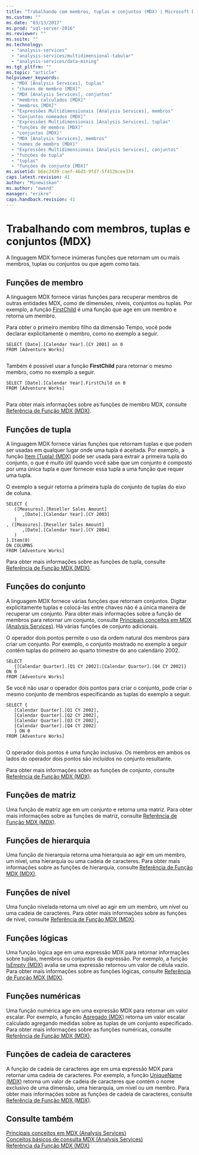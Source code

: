 ```yaml
---
title: "Trabalhando com membros, tuplas e conjuntos (MDX) | Microsoft Docs"
ms.custom: ""
ms.date: "03/13/2017"
ms.prod: "sql-server-2016"
ms.reviewer: ""
ms.suite: ""
ms.technology: 
  - "analysis-services"
  - "analysis-services/multidimensional-tabular"
  - "analysis-services/data-mining"
ms.tgt_pltfrm: ""
ms.topic: "article"
helpviewer_keywords: 
  - "MDX [Analysis Services], tuplas"
  - "chaves de membro [MDX]"
  - "MDX [Analysis Services], conjuntos"
  - "membros calculados [MDX]"
  - "membros [MDX]"
  - "Expressões Multidimensionais [Analysis Services], membros"
  - "Conjuntos nomeados [MDX]"
  - "Expressões Multidimensionais [Analysis Services], tuplas"
  - "funções de membro [MDX]"
  - "conjuntos [MDX]"
  - "MDX [Analysis Services], membros"
  - "nomes de membro [MDX]"
  - "Expressões Multidimensionais [Analysis Services], conjuntos"
  - "funções de tupla"
  - "tuplas"
  - "funções de conjunto [MDX]"
ms.assetid: b6ec2439-caef-46d3-9fd7-5f4526cee334
caps.latest.revision: 41
author: "Minewiskan"
ms.author: "owend"
manager: "erikre"
caps.handback.revision: 41
---
```

# Trabalhando com membros, tuplas e conjuntos (MDX)
  A linguagem MDX fornece inúmeras funções que retornam um ou mais membros, tuplas ou conjuntos ou que agem como tais.  
  
## Funções de membro  
 A linguagem MDX fornece várias funções para recuperar membros de outras entidades MDX, como de dimensões, níveis, conjuntos ou tuplas. Por exemplo, a função [FirstChild](../../../mdx/firstchild-mdx.md) é uma função que age em um membro e retorna um membro.  
  
 Para obter o primeiro membro filho da dimensão Tempo, você pode declarar explicitamente o membro, como no exemplo a seguir.  
  
```  
SELECT [Date].[Calendar Year].[CY 2001] on 0  
FROM [Adventure Works]  
  
```  
  
 Também é possível usar a função **FirstChild** para retornar o mesmo membro, como no exemplo a seguir.  
  
```  
SELECT [Date].[Calendar Year].FirstChild on 0  
FROM [Adventure Works]  
  
```  
  
 Para obter mais informações sobre as funções de membro MDX, consulte [Referência de Função MDX &#40;MDX&#41;](../../../mdx/mdx-function-reference-mdx.md).  
  
## Funções de tupla  
 A linguagem MDX fornece várias funções que retornam tuplas e que podem ser usadas em qualquer lugar onde uma tupla é aceitada. Por exemplo, a função [Item &#40;Tupla&#41; &#40;MDX&#41;](../../../mdx/item-tuple-mdx.md) pode ser usada para extrair a primeira tupla do conjunto, o que é muito útil quando você sabe que um conjunto é composto por uma única tupla e quer fornecer essa tupla a uma função que requer uma tupla.  
  
 O exemplo a seguir retorna a primeira tupla do conjunto de tuplas do eixo de coluna.  
  
```  
SELECT {  
   ([Measures].[Reseller Sales Amount]  
      ,[Date].[Calendar Year].[CY 2003]  
   )  
, ([Measures].[Reseller Sales Amount]  
      ,[Date].[Calendar Year].[CY 2004]  
   )  
}.Item(0)  
ON COLUMNS   
FROM [Adventure Works]  
```  
  
 Para obter mais informações sobre as funções de tupla, consulte [Referência de Função MDX &#40;MDX&#41;](../../../mdx/mdx-function-reference-mdx.md).  
  
## Funções do conjunto  
 A linguagem MDX fornece várias funções que retornam conjuntos. Digitar explicitamente tuplas e colocá-las entre chaves não é a única maneira de recuperar um conjunto. Para obter mais informações sobre a função de membros para retornar um conjunto, consulte [Principais conceitos em MDX &#40;Analysis Services&#41;](../../../analysis-services/multidimensional-models/mdx/key-concepts-in-mdx-analysis-services.md). Há várias funções de conjunto adicionais.  
  
 O operador dois pontos permite o uso da ordem natural dos membros para criar um conjunto. Por exemplo, o conjunto mostrado no exemplo a seguir contém tuplas do primeiro ao quarto trimestre do ano calendário 2002.  
  
```  
SELECT   
   {[Calendar Quarter].[Q1 CY 2002]:[Calendar Quarter].[Q4 CY 2002]}   
ON 0  
FROM [Adventure Works]  
```  
  
 Se você não usar o operador dois pontos para criar o conjunto, pode criar o mesmo conjunto de membros especificando as tuplas do exemplo a seguir.  
  
```  
SELECT {  
   [Calendar Quarter].[Q1 CY 2002],   
   [Calendar Quarter].[Q2 CY 2002],   
   [Calendar Quarter].[Q3 CY 2002],   
   [Calendar Quarter].[Q4 CY 2002]  
   } ON 0  
FROM [Adventure Works]  
  
```  
  
 O operador dois pontos é uma função inclusiva. Os membros em ambos os lados do operador dois pontos são incluídos no conjunto resultante.  
  
 Para obter mais informações sobre as funções de conjunto, consulte [Referência de Função MDX &#40;MDX&#41;](../../../mdx/mdx-function-reference-mdx.md).  
  
## Funções de matriz  
 Uma função de matriz age em um conjunto e retorna uma matriz. Para obter mais informações sobre as funções de matriz, consulte [Referência de Função MDX &#40;MDX&#41;](../../../mdx/mdx-function-reference-mdx.md).  
  
## Funções de hierarquia  
 Uma função de hierarquia retorna uma hierarquia ao agir em um membro, um nível, uma hierarquia ou uma cadeia de caracteres. Para obter mais informações sobre as funções de hierarquia, consulte [Referência de Função MDX &#40;MDX&#41;](../../../mdx/mdx-function-reference-mdx.md).  
  
## Funções de nível  
 Uma função nivelada retorna um nível ao agir em um membro, um nível ou uma cadeia de caracteres. Para obter mais informações sobre as funções de nível, consulte [Referência de Função MDX &#40;MDX&#41;](../../../mdx/mdx-function-reference-mdx.md).  
  
## Funções lógicas  
 Uma função lógica age em uma expressão MDX para retornar informações sobre tuplas, membros ou conjuntos da expressão. Por exemplo, a função [IsEmpty &#40;MDX&#41;](../../../mdx/isempty-mdx.md) avalia se uma expressão retornou um valor de célula vazio. Para obter mais informações sobre as funções lógicas, consulte [Referência de Função MDX &#40;MDX&#41;](../../../mdx/mdx-function-reference-mdx.md).  
  
## Funções numéricas  
 Uma função numérica age em uma expressão MDX para retornar um valor escalar. Por exemplo, a função [Agregado &#40;MDX&#41;](../../../mdx/aggregate-mdx.md) retorna um valor escalar calculado agregando medidas sobre as tuplas de um conjunto especificado. Para obter mais informações sobre as funções numéricas, consulte [Referência de Função MDX &#40;MDX&#41;](../../../mdx/mdx-function-reference-mdx.md).  
  
## Funções de cadeia de caracteres  
 A função de cadeia de caracteres age em uma expressão MDX para retornar uma cadeia de caracteres. Por exemplo, a função [UniqueName &#40;MDX&#41;](../../../mdx/uniquename-mdx.md) retorna um valor de cadeia de caracteres que contém o nome exclusivo de uma dimensão, uma hierarquia, um nível ou um membro. Para obter mais informações sobre as funções de cadeia de caracteres, consulte [Referência de Função MDX &#40;MDX&#41;](../../../mdx/mdx-function-reference-mdx.md).  
  
## Consulte também  
 [Principais conceitos em MDX &#40;Analysis Services&#41;](../../../analysis-services/multidimensional-models/mdx/key-concepts-in-mdx-analysis-services.md)   
 [Conceitos básicos de consulta MDX &#40;Analysis Services&#41;](../../../analysis-services/multidimensional-models/mdx/mdx-query-fundamentals-analysis-services.md)   
 [Referência da Função MDX &#40;MDX&#41;](../../../mdx/mdx-function-reference-mdx.md)  
  
  